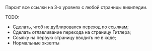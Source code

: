 Парсит все ссылки на 3-х уровнях с любой страницы википедии.

TODO:

- Сделать, чтоб не дублировался переход по ссылкам;
- Сделать отлавливание перехода на страницу Гитлера;
- Ссылку на первую страницу вводить не в коде;
- Нормальные экзепты